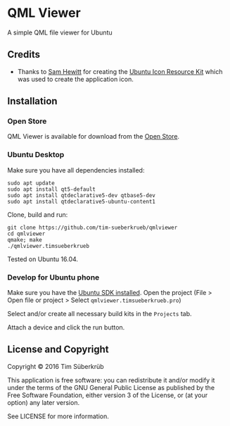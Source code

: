 # QML Viewer

A simple QML file viewer for Ubuntu

## Credits
* Thanks to [Sam Hewitt](http://samuelhewitt.com/) for creating the [Ubuntu Icon Resource Kit](https://github.com/snwh/ubuntu-icon-resource-kit) which was used to create the application icon.

## Installation

### Open Store
QML Viewer is available for download from the [Open Store](https://open.uappexplorer.com/app/qmlviewer.timsueberkrueb).

### Ubuntu Desktop
Make sure you have all dependencies installed:
```
sudo apt update
sudo apt install qt5-default
sudo apt install qtdeclarative5-dev qtbase5-dev
sudo apt install qtdeclarative5-ubuntu-content1
```
Clone, build and run:
```
git clone https://github.com/tim-sueberkrueb/qmlviewer
cd qmlviewer
qmake; make
./qmlviewer.timsueberkrueb
```
Tested on Ubuntu 16.04.

### Develop for Ubuntu phone
Make sure you have the [Ubuntu SDK installed](https://developer.ubuntu.com/en/phone/platform/sdk/installing-the-sdk/).
Open the project (File > Open file or project > Select `qmlviewer.timsueberkrueb.pro`)

Select and/or create all necessary build kits in the `Projects` tab.

Attach a device and click the run button.


## License and Copyright

Copyright © 2016 Tim Süberkrüb

This application is free software: you can redistribute it and/or modify it under the terms of the GNU General Public License as published by the Free Software Foundation, either version 3 of the License, or (at your option) any later version.

See LICENSE for more information.





